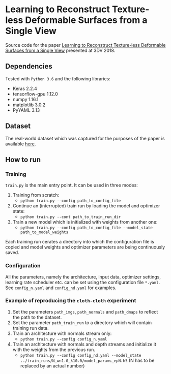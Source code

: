 # Learning to Reconstruct Texture-less Deformable Surfaces from a Single View

Source code for the paper [Learning to Reconstruct Texture-less Deformable 
Surfaces from a Single View](https://arxiv.org/abs/1803.08908) presented at 
3DV 2018.

## Dependencies
Tested with `Python 3.6` and the following libraries:

- Keras 2.2.4
- tensorflow-gpu 1.12.0 
- numpy 1.16.1
- matplotlib 3.0.2
- PyYAML 3.13

## Dataset
The real-world dataset which was captured for the purposes of the paper is
available [here](https://cvlab.epfl.ch/data/texless-defsurf-data/). 
    
## How to run
### Training
`train.py` is the main entry point. It can be used in three modes:
1. Training from scratch:
    - `python train.py --config path_to_config_file`
2. Continue an (interrupted) train run by loading the model and optimizer state:
    - `python train.py --cont path_to_train_run_dir `
3. Train a new model which is initialized with weights from another one:
    - `python train.py --config path_to_config_file --model_state path_to_model_weights`
    
Each training run cerates a directory into which the configuration file is 
copied and model weights and optimizer parameters are being continuously saved.
    
### Configuration
All the parameters, namely the architecture, input data, optimizer settings,
learning rate scheduler etc. can be set using the configuration file `*.yaml`.
See `config_n.yaml` and `config_nd.yaml` for examples.
    
### Example of reproducing the `cloth-cloth` experiment
1. Set the parameters `path_imgs`, `path_normals` and `path_dmaps` to reflect the
path to the dataset.
2. Set the parameter `path_train_run` to a directory which will contain
training run data.
3. Train an architecture with normals stream only:
    - `python train.py --config config_n.yaml`
4. Train an architecture with normals and depth streams and initialize it with
the weights from the previous run.
    - `python train.py --config config_nd.yaml --model_state ../train_runs/N_wn1.0_k10.0/model_params_epN.h5` 
(N has to be replaced by an actual number)

